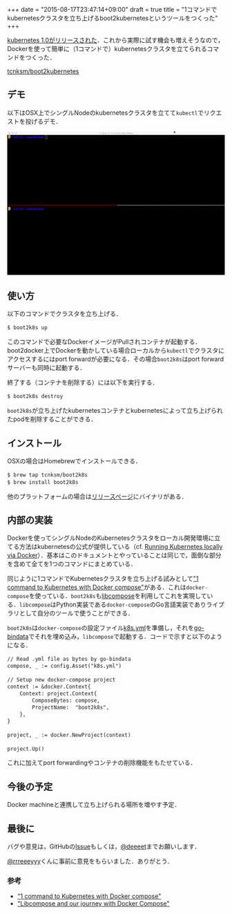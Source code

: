 +++
date = "2015-08-17T23:47:14+09:00"
draft = true
title = "1コマンドでkubernetesクラスタを立ち上げるboot2kubernetesというツールをつくった"
+++

[kubernetes 1.0がリリースされた](http://googlecloudplatform.blogspot.jp/2015/07/Kubernetes-V1-Released.html)．これから実際に試す機会も増えそうなので，Dockerを使って簡単に（1コマンドで）kubernetesクラスタを立てられるコマンドをつくった．

[tcnksm/boot2kubernetes](https://github.com/tcnksm/boot2kubernetes)

## デモ

以下はOSX上でシングルNodeのkubernetesクラスタを立てて`kubectl`でリクエストを投げるデモ．

<img src="/images/boot2k8s.gif" class="image">

## 使い方

以下のコマンドでクラスタを立ち上げる．

```bash
$ boot2k8s up
```

このコマンドで必要なDockerイメージがPullされコンテナが起動する．boot2docker上でDockerを動かしている場合ローカルから`kubectl`でクラスタにアクセスするにはport forwardが必要になる．その場合`boot2k8s`はport forwardサーバーも同時に起動する．

終了する（コンテナを削除する）には以下を実行する．

```bash
$ boot2k8s destroy
```

`boot2k8s`が立ち上げたkubernetesコンテナとkubernetesによって立ち上げられたpodを削除することができる．


## インストール

OSXの場合はHomebrewでインストールできる．

```bash
$ brew tap tcnksm/boot2k8s
$ brew install boot2k8s
```

他のプラットフォームの場合は[リリースページ](https://github.com/tcnksm/boot2kubernetes/releases)にバイナリがある．

## 内部の実装

Dockerを使ってシングルNodeのKubernetesクラスタをローカル開発環境に立てる方法はkubernetesの公式が提供している（cf. [Running Kubernetes locally via Docker](https://github.com/kubernetes/kubernetes/blob/release-1.0/docs/getting-started-guides/docker.md)）．基本はこのドキュメントとやっていることは同じで，面倒な部分を含めて全てを1つのコマンドにまとめている．

同じように1コマンドでKubernetesクラスタを立ち上げる試みとして["1 command to Kubernetes with Docker compose"](http://sebgoa.blogspot.jp/2015/04/1-command-to-kubernetes-with-docker.html)がある．これは`docker-compose`を使っている．`boot2k8s`も[libcompose](https://github.com/docker/libcompose)を利用してこれを実現している．`libcompose`はPython実装である`docker-compose`のGo言語実装でありライブラリとして自分のツールで使うことができる．

`boot2k8s`は`docker-compose`の設定ファイル[k8s.yml](https://github.com/tcnksm/boot2kubernetes/blob/0.1.0/config/k8s.yml)を準備し，それを[go-bindata](https://github.com/jteeuwen/go-bindata)でそれを埋め込み，`libcompose`で起動する．コードで示すと以下のようになる．

```golang
// Read .yml file as bytes by go-bindata
compose, _ := config.Asset("k8s.yml")

// Setup new docker-compose project
context := &docker.Context{
    Context: project.Context{
        ComposeBytes: compose,
        ProjectName:  "boot2k8s",
    },
}

project, _ := docker.NewProject(context)

project.Up()
```

これに加えてport forwardingやコンテナの削除機能をもたせている．

## 今後の予定

Docker machineと連携して立ち上げられる場所を増やす予定．

## 最後に

バグや意見は，GitHubの[Issue](https://github.com/tcnksm/boot2kubernetes/issues)もしくは，[@deeeet](https://twitter.com/deeeet)までお願いします．

[@rrreeeyyy](https://twitter.com/rrreeeyyy)くんに事前に意見をもらいました．ありがとう．

### 参考

- ["1 command to Kubernetes with Docker compose"](http://sebgoa.blogspot.jp/2015/04/1-command-to-kubernetes-with-docker.html)
- ["Libcompose and our journey with Docker Compose"](http://rancher.com/our-journey-with-docker-compose-and-the-introduction-of-libcompose/)

